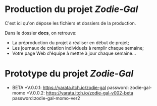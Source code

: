 # Production du projet *Zodie-Gal*
C'est ici qu'on dépose les fichiers et dossiers de la production. 

Dans le dossier **docs**, on retrouve:
* La préproduction du projet à réaliser en début de projet;
* Les journaux de création individuels à remplir chaque semaine;
* Votre page Web d'équipe à mettre à jour chaque semaine...


# Prototype du projet *Zodie-Gal*

- BETA
*V.0.0.1: https://yarata.itch.io/zodie-gal password: zodie-gal-momo
*V.0.0.2: https://yarata.itch.io/zodie-gal-v002-beta password:zodie-gal-momo-ver2
